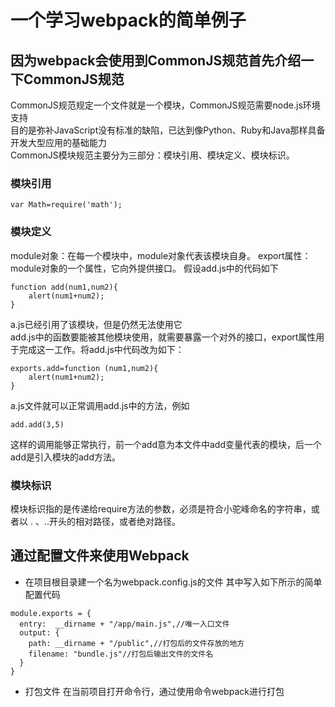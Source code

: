 # 一个学习webpack的简单例子
## 因为webpack会使用到CommonJS规范首先介绍一下CommonJS规范
CommonJS规范规定一个文件就是一个模块，CommonJS规范需要node.js环境支持  
目的是弥补JavaScript没有标准的缺陷，已达到像Python、Ruby和Java那样具备开发大型应用的基础能力  
CommonJS模块规范主要分为三部分：模块引用、模块定义、模块标识。    
### 模块引用
```
var Math=require('math');
```
### 模块定义  
module对象：在每一个模块中，module对象代表该模块自身。
export属性：module对象的一个属性，它向外提供接口。
假设add.js中的代码如下  
```
function add(num1,num2){
    alert(num1+num2);
}
```
a.js已经引用了该模块，但是仍然无法使用它  
add.js中的函数要能被其他模块使用，就需要暴露一个对外的接口，export属性用于完成这一工作。将add.js中代码改为如下：  
```
exports.add=function (num1,num2){
    alert(num1+num2);
}
```
a.js文件就可以正常调用add.js中的方法，例如  
```
add.add(3,5)
```  
这样的调用能够正常执行，前一个add意为本文件中add变量代表的模块，后一个add是引入模块的add方法。
### 模块标识
模块标识指的是传递给require方法的参数，必须是符合小驼峰命名的字符串，或者以 . 、..开头的相对路径，或者绝对路径。  
## 通过配置文件来使用Webpack
* 在项目根目录建一个名为webpack.config.js的文件
其中写入如下所示的简单配置代码
```
module.exports = {
  entry:  __dirname + "/app/main.js",//唯一入口文件
  output: {
    path: __dirname + "/public",//打包后的文件存放的地方
    filename: "bundle.js"//打包后输出文件的文件名
  }
}
```
* 打包文件
在当前项目打开命令行，通过使用命令webpack进行打包
